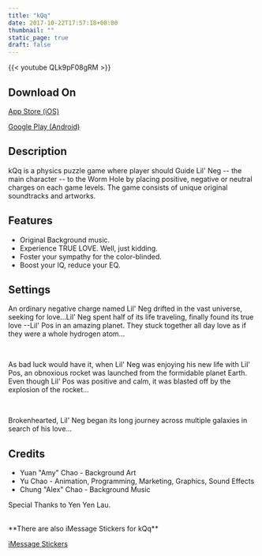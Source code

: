 ```yaml
---
title: "kQq"
date: 2017-10-22T17:57:18+08:00
thumbnail: ""
static_page: true
draft: false
---
```

{{< youtube QLk9pF08gRM >}}

## Download On
[App Store (iOS)](https://itunes.apple.com/us/app/kqq/id1193940908)

[Google Play (Android)](https://play.google.com/store/apps/details?id=com.ShineRightStudio.KQq)

## Description
kQq is a physics puzzle game where player should Guide Lil' Neg -- the main character -- to the Worm Hole by placing positive, negative or neutral charges on each game levels. The game consists of unique original soundtracks and artworks.

## Features
* Original Background music.
* Experience TRUE LOVE. Well, just kidding.
* Foster your sympathy for the color-blinded.
* Boost your IQ, reduce your EQ.

## Settings
An ordinary negative charge named Lil' Neg drifted in the vast universe, seeking for love...Lil' Neg spent half of its life traveling, finally found its true love --Lil' Pos in an amazing planet. They stuck together all day love as if they were a whole hydrogen atom...

<br />

As bad luck would have it, when Lil' Neg was enjoying his new life with Lil' Pos, an obnoxious rocket was launched from the formidable planet Earth. Even though Lil' Pos was positive and calm, it was blasted off by the explosion of the rocket...

<br />

Brokenhearted, Lil' Neg began its long journey across multiple galaxies in search of his love...

## Credits
* Yuan "Amy" Chao - Background Art
* Yu Chao - Animation, Programming, Marketing, Graphics, Sound Effects
* Chung "Alex" Chao - Background Music

Special Thanks to Yen Yen Lau.

<br />
**There are also iMessage Stickers for kQq**

[iMessage Stickers](https://itunes.apple.com/at/app/kqq-stickers/id1209818427)